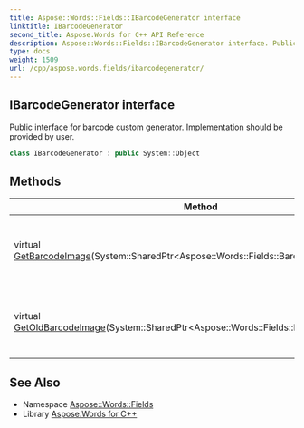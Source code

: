 ```yaml
---
title: Aspose::Words::Fields::IBarcodeGenerator interface
linktitle: IBarcodeGenerator
second_title: Aspose.Words for C++ API Reference
description: Aspose::Words::Fields::IBarcodeGenerator interface. Public interface for barcode custom generator. Implementation should be provided by user in C++.
type: docs
weight: 1509
url: /cpp/aspose.words.fields/ibarcodegenerator/
---
```

## IBarcodeGenerator interface


Public interface for barcode custom generator. Implementation should be provided by user.

```cpp
class IBarcodeGenerator : public System::Object
```

## Methods

| Method | Description |
| --- | --- |
| virtual [GetBarcodeImage](./getbarcodeimage/)(System::SharedPtr\<Aspose::Words::Fields::BarcodeParameters\>) | Generate barcode image using the set of parameters (for DisplayBarcode field). |
| virtual [GetOldBarcodeImage](./getoldbarcodeimage/)(System::SharedPtr\<Aspose::Words::Fields::BarcodeParameters\>) | Generate barcode image using the set of parameters (for old-fashioned Barcode field). |
## See Also

* Namespace [Aspose::Words::Fields](../)
* Library [Aspose.Words for C++](../../)
